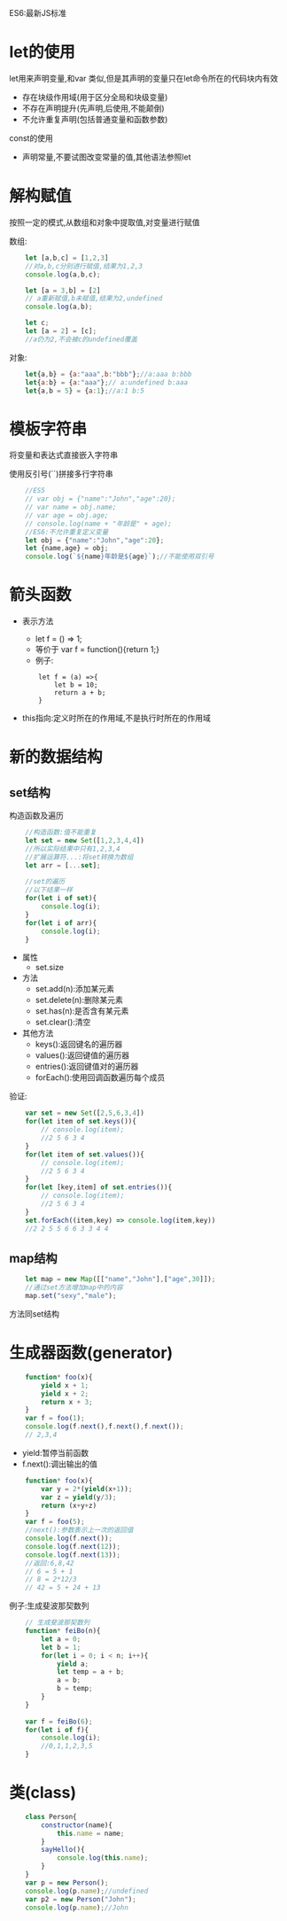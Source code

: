 ES6:最新JS标准

# let的使用

let用来声明变量,和var 类似,但是其声明的变量只在let命令所在的代码块内有效

- 存在块级作用域(用于区分全局和块级变量)
- 不存在声明提升(先声明,后使用,不能颠倒)
- 不允许重复声明(包括普通变量和函数参数)

const的使用
- 声明常量,不要试图改变常量的值,其他语法参照let

# 解构赋值
按照一定的模式,从数组和对象中提取值,对变量进行赋值

数组:
```js
	let [a,b,c] = [1,2,3]
	//对a,b,c分别进行赋值,结果为1,2,3
	console.log(a,b,c);

	let [a = 3,b] = [2]
	// a重新赋值,b未赋值,结果为2,undefined
	console.log(a,b);

	let c;
	let [a = 2] = [c];
	//a仍为2,不会被c的undefined覆盖

```

对象:
```js
	let{a,b} = {a:"aaa",b:"bbb"};//a:aaa b:bbb
	let{a:b} = {a:"aaa"};// a:undefined b:aaa
	let{a,b = 5} = {a:1};//a:1 b:5
```

# 模板字符串

将变量和表达式直接嵌入字符串

使用反引号(``)拼接多行字符串

```js
	//ES5
	// var obj = {"name":"John","age":20};
	// var name = obj.name;
	// var age = obj.age;
	// console.log(name + "年龄是" + age);
	//ES6:不允许重复定义变量
	let obj = {"name":"John","age":20};
	let {name,age} = obj;
	console.log(`${name}年龄是${age}`);//不能使用双引号
```

# 箭头函数
- 表示方法
	- let f = () => 1;
	- 等价于 var f = function(){return 1;}
	- 例子:
	```
		let f = (a) =>{
			let b = 10;
			return a + b;
		}
	```	
		
- this指向:定义时所在的作用域,不是执行时所在的作用域

# 新的数据结构

## set结构

构造函数及遍历
```js
	//构造函数:值不能重复
	let set = new Set([1,2,3,4,4])
	//所以实际结果中只有1,2,3,4
	//扩展运算符...:将set转换为数组
	let arr = [...set];
	
	//set的遍历
	//以下结果一样
	for(let i of set){
		console.log(i);
	}
	for(let i of arr){
		console.log(i);
	}
```

- 属性
	- set.size
- 方法
	- set.add(n):添加某元素
	- set.delete(n):删除某元素
	- set.has(n):是否含有某元素
	- set.clear():清空
- 其他方法
	- keys():返回键名的遍历器
	- values():返回键值的遍历器
	- entries():返回键值对的遍历器
	- forEach():使用回调函数遍历每个成员

验证:
```js
	var set = new Set([2,5,6,3,4])
	for(let item of set.keys()){
		// console.log(item);
		//2 5 6 3 4
	}
	for(let item of set.values()){
		// console.log(item);
		//2 5 6 3 4
	}
	for(let [key,item] of set.entries()){
		// console.log(item);
		//2 5 6 3 4
	}
	set.forEach((item,key) => console.log(item,key))
	//2 2 5 5 6 6 3 3 4 4
```

## map结构
```js
	let map = new Map([["name","John"],["age",30]]);
	//通过set方法增加map中的内容
	map.set("sexy","male");
```

方法同set结构

# 生成器函数(generator)

```js
	function* foo(x){
		yield x + 1;
		yield x + 2;
		return x + 3;
	}
	var f = foo(1);
	console.log(f.next(),f.next(),f.next());
	// 2,3,4
```

- yield:暂停当前函数
- f.next():调出输出的值

```js
	function* foo(x){
		var y = 2*(yield(x+1));
		var z = yield(y/3);
		return (x+y+z)
	}
	var f = foo(5);
	//next():参数表示上一次的返回值
	console.log(f.next());
	console.log(f.next(12));
	console.log(f.next(13));
	//返回:6,8,42
	// 6 = 5 + 1
	// 8 = 2*12/3 
	// 42 = 5 + 24 + 13
```

例子:生成斐波那契数列

```js
	// 生成斐波那契数列
	function* feiBo(n){
		let a = 0;
		let b = 1;
		for(let i = 0; i < n; i++){
			yield a;
			let temp = a + b;
			a = b;
			b = temp;
		}
	}
	
	var f = feiBo(6);
	for(let i of f){
		console.log(i);
		//0,1,1,2,3,5
	}
```

# 类(class)
```js
	class Person{
		constructor(name){
			this.name = name;
		}
		sayHello(){
			console.log(this.name);
		}
	}
	var p = new Person();
	console.log(p.name);//undefined
	var p2 = new Person("John");
	console.log(p.name);//John
	
```

